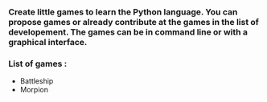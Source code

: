 ### Create little games to learn the Python language. You can propose games or already contribute at the games in the list of developement. The games can be in command line or with a graphical interface.

### List of games :
- Battleship
- Morpion
